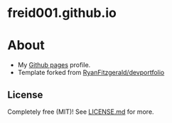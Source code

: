 # freid001.github.io

# About
* My [Github pages](https://help.github.com/articles/what-is-github-pages/) profile.
* Template forked from [RyanFitzgerald/devportfolio](https://github.com/RyanFitzgerald/devportfolio)

## License
Completely free (MIT)! See [LICENSE.md](LICENSE.md) for more.
